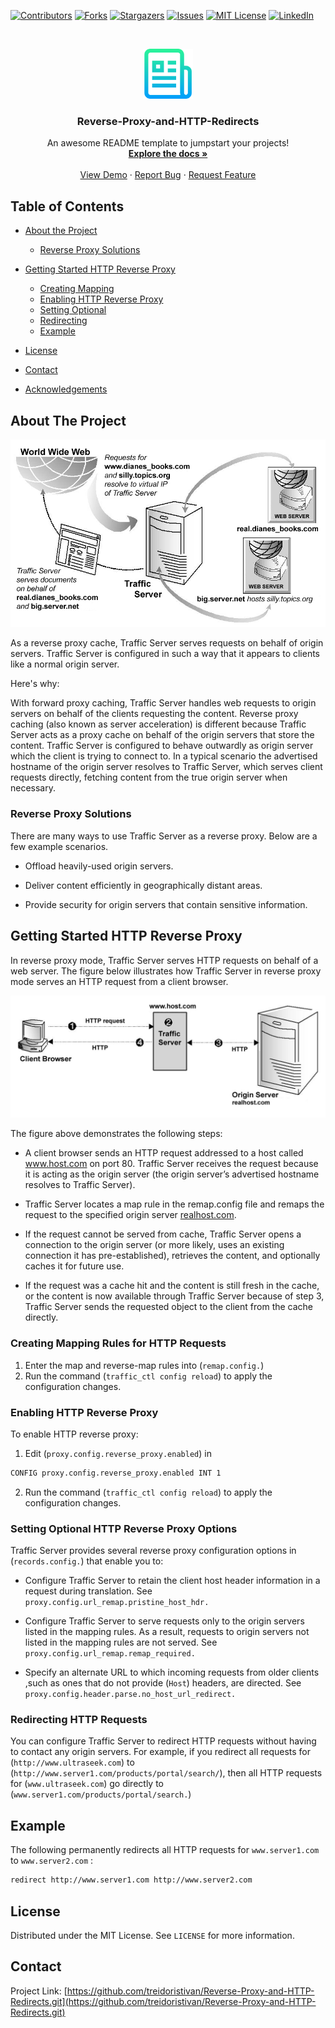 <!--
*** Thanks for checking out this README Template. If you have a suggestion that would
*** make this better, please fork the repo and create a pull request or simply open
*** an issue with the tag "enhancement".
*** Thanks again! Now go create something AMAZING! :D
-->





<!-- PROJECT SHIELDS -->
<!--
*** I'm using markdown "reference style" links for readability.
*** Reference links are enclosed in brackets [ ] instead of parentheses ( ).
*** See the bottom of this document for the declaration of the reference variables
*** for contributors-url, forks-url, etc. This is an optional, concise syntax you may use.
*** https://www.markdownguide.org/basic-syntax/#reference-style-links
-->
[![Contributors][contributors-shield]][contributors-url]
[![Forks][forks-shield]][forks-url]
[![Stargazers][stars-shield]][stars-url]
[![Issues][issues-shield]][issues-url]
[![MIT License][license-shield]][license-url]
[![LinkedIn][linkedin-shield]][linkedin-url]



<!-- PROJECT LOGO -->
<br />
<p align="center">
  <a href="https://github.com/treidoristivan/Reverse-Proxy-and-HTTP-Redirects.git">
    <img src="images/logo.png" alt="Logo" width="80" height="80">
  </a>

  <h3 align="center">Reverse-Proxy-and-HTTP-Redirects</h3>

  <p align="center">
    An awesome README template to jumpstart your projects!
    <br />
    <a href="https://github.com/treidoristivan/Reverse-Proxy-and-HTTP-Redirects.git"><strong>Explore the docs »</strong></a>
    <br />
    <br />
    <a href="https://github.com/treidoristivan/Reverse-Proxy-and-HTTP-Redirects.git">View Demo</a>
    ·
    <a href="https://github.com/treidoristivan/Reverse-Proxy-and-HTTP-Redirects.git/issues">Report Bug</a>
    ·
    <a href="https://github.com/treidoristivan/Reverse-Proxy-and-HTTP-Redirects.git/issues">Request Feature</a>
  </p>
</p>



<!-- TABLE OF CONTENTS -->
## Table of Contents

* [About the Project](#about-the-project)
  * [Reverse Proxy Solutions](#Reverse-Proxy-Solutions)
* [Getting Started HTTP Reverse Proxy](#Getting-Started-HTTP-Reverse-Proxy)
  * [Creating Mapping](#Creating-Mapping-Rules-for-HTTP-Requests)
  * [Enabling HTTP Reverse Proxy](#Enabling-HTTP-Reverse-Proxy)
  * [Setting Optional](#Setting-Optional-HTTP-Reverse-Proxy-Options)
  * [Redirecting](#Redirecting-HTTP-Requests)
  * [Example](#Example)

* [License](#license)
* [Contact](#contact)
* [Acknowledgements](#acknowledgements)



<!-- ABOUT THE PROJECT -->
## About The Project

[![Product Name Screen Shot][product-screenshot]](https://docs.trafficserver.apache.org/en/latest/_images/revproxy.jpg)

As a reverse proxy cache, Traffic Server serves requests on behalf of origin servers. Traffic Server is configured in such a way that it appears to clients like a normal origin server.

Here's why:

With forward proxy caching, Traffic Server handles web requests to origin servers on behalf of the clients requesting the content. Reverse proxy caching (also known as server acceleration) is different because Traffic Server acts as a proxy cache on behalf of the origin servers that store the content. Traffic Server is configured to behave outwardly as origin server which the client is trying to connect to. In a typical scenario the advertised hostname of the origin server resolves to Traffic Server, which serves client requests directly, fetching content from the true origin server when necessary.


### Reverse Proxy Solutions
There are many ways to use Traffic Server as a reverse proxy. Below are a few example scenarios.

* Offload heavily-used origin servers.

* Deliver content efficiently in geographically distant areas.

* Provide security for origin servers that contain sensitive information.



<!-- GETTING STARTED -->
## Getting Started HTTP Reverse Proxy

In reverse proxy mode, Traffic Server serves HTTP requests on behalf of a web server. The figure below illustrates how Traffic Server in reverse proxy mode serves an HTTP request from a client browser.

[![Product Name Screen Shot][product-screenshot2]](https://docs.trafficserver.apache.org/en/latest/_images/httprvs.jpg)

The figure above demonstrates the following steps:

* A client browser sends an HTTP request addressed to a host called www.host.com on port 80. Traffic Server receives the request because it is acting as the origin server (the origin server’s advertised hostname resolves to Traffic Server).

* Traffic Server locates a map rule in the remap.config file and remaps the request to the specified origin server [realhost.com](realhost.com).

* If the request cannot be served from cache, Traffic Server opens a connection to the origin server (or more likely, uses an existing connection it has pre-established), retrieves the content, and optionally caches it for future use.

* If the request was a cache hit and the content is still fresh in the cache, or the content is now available through Traffic Server because of step 3, Traffic Server sends the requested object to the client from the cache directly.




### Creating Mapping Rules for HTTP Requests

1. Enter the map and reverse-map rules into (`remap.config.`) 
2. Run the command  (`traffic_ctl config reload`) to apply the configuration changes.


### Enabling HTTP Reverse Proxy

To enable HTTP reverse proxy:

1. Edit  (`proxy.config.reverse_proxy.enabled`) in  

```sh
CONFIG proxy.config.reverse_proxy.enabled INT 1
```

2. Run the command  (`traffic_ctl config reload`) to apply the configuration changes.

### Setting Optional HTTP Reverse Proxy Options

Traffic Server provides several reverse proxy configuration options in (`records.config.`)  that enable you to:

* Configure Traffic Server to retain the client host header information in a request during translation. See 
`proxy.config.url_remap.pristine_host_hdr.`

* Configure Traffic Server to serve requests only to the origin servers listed in the mapping rules. As a result,
  requests to origin servers not listed in the mapping rules are not served. See
`proxy.config.url_remap.remap_required.`

* Specify an alternate URL to which incoming requests from older clients ,such as ones that do not provide (`Host`)
headers, are directed. See 
`proxy.config.header.parse.no_host_url_redirect.`

### Redirecting HTTP Requests

You can configure Traffic Server to redirect HTTP requests without having to contact any origin servers. For 
example, if you redirect all requests for (`http://www.ultraseek.com`) to (`http://www.server1.com/products/portal/search/`), 
then all HTTP requests for (`www.ultraseek.com`) go directly to (`www.server1.com/products/portal/search.`)


## Example

The following permanently redirects all HTTP requests for `www.server1.com` to `www.server2.com` :

```sh
redirect http://www.server1.com http://www.server2.com
```



<!-- LICENSE -->
## License

Distributed under the MIT License. See `LICENSE` for more information.



<!-- CONTACT -->
## Contact


Project Link: [https://github.com/treidoristivan/Reverse-Proxy-and-HTTP-Redirects.git](https://github.com/treidoristivan/Reverse-Proxy-and-HTTP-Redirects.git)


<!-- MARKDOWN LINKS & IMAGES -->
<!-- https://www.markdownguide.org/basic-syntax/#reference-style-links -->
[contributors-shield]: https://img.shields.io/github/contributors/othneildrew/Best-README-Template.svg?style=flat-square
[contributors-url]: https://github.com/treidoristivan/Reverse-Proxy-and-HTTP-Redirects.git/graphs/contributors
[forks-shield]: https://img.shields.io/github/forks/othneildrew/Best-README-Template.svg?style=flat-square
[forks-url]: https://github.com/treidoristivan/Reverse-Proxy-and-HTTP-Redirects.git/network/members
[stars-shield]: https://img.shields.io/github/stars/othneildrew/Best-README-Template.svg?style=flat-square
[stars-url]: https://github.com/treidoristivan/Reverse-Proxy-and-HTTP-Redirects.git/stargazers
[issues-shield]: https://img.shields.io/github/issues/othneildrew/Best-README-Template.svg?style=flat-square
[issues-url]: https://github.com/treidoristivan/Reverse-Proxy-and-HTTP-Redirects.git/issues
[license-shield]: https://img.shields.io/github/license/othneildrew/Best-README-Template.svg?style=flat-square
[license-url]: https://github.com/treidoristivan/Reverse-Proxy-and-HTTP-Redirects.git/blob/master/LICENSE.txt
[linkedin-shield]: https://img.shields.io/badge/-LinkedIn-black.svg?style=flat-square&logo=linkedin&colorB=555
[linkedin-url]: https://linkedin.com/in/othneildrew
[product-screenshot]: images/img1.jpg
[product-screenshot2]: images/img2.jpg
